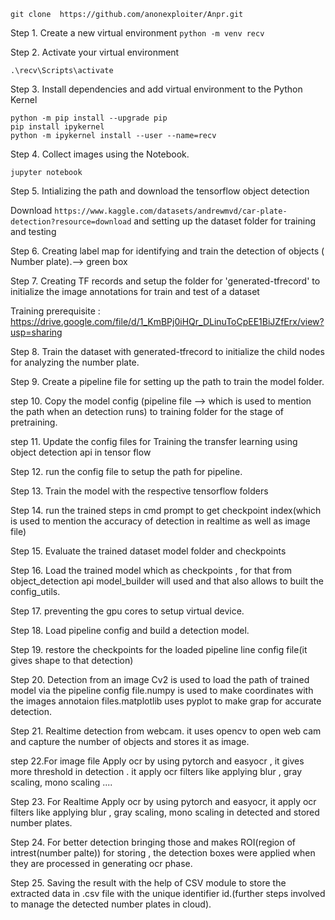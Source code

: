 ```git clone  https://github.com/anonexploiter/Anpr.git```

Step 1. Create a new virtual environment
```python -m venv recv```

Step 2. Activate your virtual environment
```
.\recv\Scripts\activate
``` 

Step 3. Install dependencies and add virtual environment to the Python Kernel
```
python -m pip install --upgrade pip
pip install ipykernel
python -m ipykernel install --user --name=recv
```

Step 4. Collect images using the Notebook.
```
jupyter notebook
```

Step 5. Intializing the path and download the tensorflow object detection

Download ```https://www.kaggle.com/datasets/andrewmvd/car-plate-detection?resource=download``` and setting up the dataset folder for training and testing 

Step 6. Creating label map for identifying and train the detection of objects ( Number plate).--> green box

Step 7. Creating TF records and setup the folder for 'generated-tfrecord' to initialize the image annotations for train and test of a dataset

Training prerequisite : https://drive.google.com/file/d/1_KmBPj0iHQr_DLinuToCpEE1BiJZfErx/view?usp=sharing

Step 8. Train the dataset with generated-tfrecord to initialize the child nodes for analyzing the number plate.

Step 9. Create a pipeline file for setting up the path to train the model folder.

step 10. Copy the model config (pipeline file --> which is used to mention the path when an detection runs) to training folder for the stage of pretraining.

step 11. Update the config files for Training the transfer learning using object detection api in tensor flow

Step 12. run the config file to setup the path for pipeline.

Step 13. Train the model with the respective tensorflow folders

Step 14. run the trained steps in cmd prompt to get checkpoint index(which is used to mention the accuracy of detection in realtime as well as image file)

Step 15. Evaluate the trained dataset model folder and checkpoints

Step 16. Load the trained model which as checkpoints , for that from object_detection api model_builder will used and that also allows to built the config_utils.

Step 17. preventing the gpu cores to setup virtual device.

Step 18. Load pipeline config and build a detection model.

Step 19. restore the checkpoints for the loaded pipeline line config file(it gives shape to that detection)

Step 20. Detection from an image Cv2 is used to load the path of trained model via the pipeline config file.numpy is used to make coordinates with the images annotaion files.matplotlib uses pyplot to make grap for accurate detection.

Step 21. Realtime detection from webcam. it uses opencv to open web cam and capture the number of objects and stores it as image.

step 22.For image file Apply ocr by using pytorch and easyocr , it gives more threshold in detection . it apply ocr filters like applying blur , gray scaling, mono scaling ....

Step 23. For Realtime Apply ocr by using pytorch and easyocr, it apply ocr filters like applying blur , gray scaling, mono scaling in detected and stored number plates.

Step 24. For better detection bringing those and makes ROI(region of intrest(number palte)) for storing , the detection boxes were applied when they are processed in generating ocr phase.

Step 25. Saving the result with the help of CSV module to store the extracted data in .csv file with the unique identifier id.(further steps involved to manage the detected number plates in cloud).


